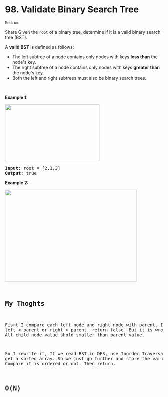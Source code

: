 # 98. Validate Binary Search Tree
`Medium`

Share
Given the `root` of a binary tree, determine if it is a valid binary search tree (BST).

A **valid BST** is defined as follows:

- The left subtree of a node contains only nodes with keys **less than** the node's key.
- The right subtree of a node contains only nodes with keys **greater than** the node's key.
- Both the left and right subtrees must also be binary search trees.

<p>&nbsp;</p>
<p><strong>Example 1:</strong></p>
<img alt="" src="https://assets.leetcode.com/uploads/2020/12/01/tree1.jpg" style="width: 302px; height: 182px;" />
<pre>
<strong>Input:</strong> root = [2,1,3]
<strong>Output:</strong> true
</pre>

<p><strong>Example 2:</strong></p>
<img alt="" src="https://assets.leetcode.com/uploads/2020/12/01/tree2.jpg" style="width: 422px; height: 292px;" />
<pre>

## My Thoghts

Fisrt I compare each left node and right node with parent. If not left < parent or right > parent.
return false.
But it is wrong. All child node value shold smaller than parent value.

So I rewrite it, If we read BST in DFS, use Inorder Traversal we will get a sorted array.
So we just go further and store the value just read.
Compare it is ordered or not. Then return.

## O(N)